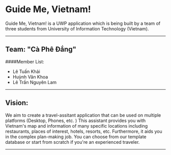 # Guide Me, Vietnam!
Guide Me, Vietnam! is a UWP application which is being built by a team of three students from University of Information Technology (Vietnam).

---------------------------------
## Team: "Cà Phê Đắng"
####Member List:
- Lê Tuấn Khải
- Huỳnh Văn Khoa
- Lê Trần Nguyên Lam

---------------------------------


## Vision:
We aim to create a travel-assitant application that can be used on multiple platforms (Desktop, Phones, etc. ) 
This assistant provides you with Vietnam's map and information of many specific locations including restaurants,
places of interest, hotels, resorts, etc. Furthermore, it aids you in the complex plan-making job. You can choose from our
template database or start from scratch if you're an experienced traveler.


---------------------------------
